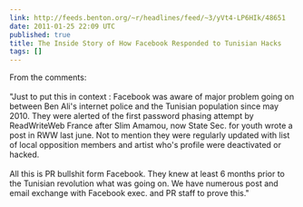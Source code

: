 ```yaml
---
link: http://feeds.benton.org/~r/headlines/feed/~3/yVt4-LP6HIk/48651
date: 2011-01-25 22:09 UTC
published: true
title: The Inside Story of How Facebook Responded to Tunisian Hacks
tags: []
---
```


From the comments: <br><br>"Just to put this in context : Facebook was aware of major problem going on between Ben Ali's internet police and the Tunisian population since may 2010. They were alerted of the first password phasing attempt by ReadWriteWeb France after Slim Amamou, now State Sec. for youth wrote a post in RWW last june. Not to mention they were regularly updated with list of local opposition members and artist who's profile were deactivated or hacked.<br><br>All this is PR bullshit form Facebook. They knew at least 6 months prior to the Tunisian revolution what was going on. We have numerous post and email exchange with Facebook exec. and PR staff to prove this."

